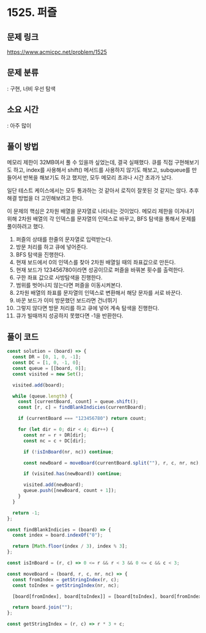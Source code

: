 # 1525. 퍼즐

## 문제 링크

https://www.acmicpc.net/problem/1525

## 문제 분류

: 구현, 너비 우선 탐색

## 소요 시간

: 아주 많이

## 풀이 방법

메모리 제한이 32MB여서 풀 수 있을까 싶었는데, 결국 실패했다. 큐를 직접 구현해보기도 하고, index를 사용해서 shift() 메서드를 사용하지 않기도 해보고, subqueue를 만들어서 반복을 해보기도 하고 했지만, 모두 메모리 초과나 시간 초과가 났다.

일단 테스트 케이스에서는 모두 통과하는 것 같아서 로직이 잘못된 것 같지는 않다. 추후 해결 방법을 더 고민해보려고 한다.

이 문제의 핵심은 2차원 배열을 문자열로 나타내는 것이었다. 메모리 제한을 이겨내기 위해 2차원 배열의 각 인덱스를 문자열의 인덱스로 바꾸고, BFS 탐색을 통해서 문제를 풀이하려고 했다.

1. 퍼즐의 상태를 한줄의 문자열로 입력받는다.
2. 방문 처리를 하고 큐에 넣어준다.
3. BFS 탐색을 진행한다.
4. 현재 보드에서 0의 인덱스를 찾아 2차원 배열일 때의 좌표값으로 만든다.
5. 현재 보드가 123456780이라면 성공이므로 퍼즐을 바꿔본 횟수를 출력한다.
6. 구한 좌표 값으로 사방탐색을 진행한다.
7. 범위를 벗어나지 않는다면 퍼즐을 이동시켜본다.
8. 2차원 배열의 좌표를 문자열의 인덱스로 변환해서 해당 문자를 서로 바꾼다.
9. 바꾼 보드가 이미 방문했던 보드라면 건너뛰기
10. 그렇지 않다면 방문 처리를 하고 큐에 넣어 계속 탐색을 진행한다.
11. 큐가 빌때까지 성공하지 못했다면 -1을 반환한다.

## 풀이 코드

```js
const solution = (board) => {
  const DR = [0, 1, 0, -1];
  const DC = [1, 0, -1, 0];
  const queue = [[board, 0]];
  const visited = new Set();

  visited.add(board);

  while (queue.length) {
    const [currentBoard, count] = queue.shift();
    const [r, c] = findBlankIndicies(currentBoard);

    if (currentBoard === "123456780") return count;

    for (let dir = 0; dir < 4; dir++) {
      const nr = r + DR[dir];
      const nc = c + DC[dir];

      if (!isInBoard(nr, nc)) continue;

      const newBoard = moveBoard(currentBoard.split(""), r, c, nr, nc);

      if (visited.has(newBoard)) continue;

      visited.add(newBoard);
      queue.push([newBoard, count + 1]);
    }
  }

  return -1;
};

const findBlankIndicies = (board) => {
  const index = board.indexOf("0");

  return [Math.floor(index / 3), index % 3];
};

const isInBoard = (r, c) => 0 <= r && r < 3 && 0 <= c && c < 3;

const moveBoard = (board, r, c, nr, nc) => {
  const fromIndex = getStringIndex(r, c);
  const toIndex = getStringIndex(nr, nc);

  [board[fromIndex], board[toIndex]] = [board[toIndex], board[fromIndex]];

  return board.join("");
};

const getStringIndex = (r, c) => r * 3 + c;
```
